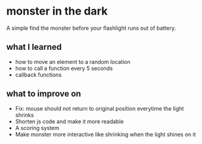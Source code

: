 # monster in the dark

A simple find the monster before your flashlight runs out of battery.

## what I learned

- how to move an element to a random location
- how to call a function every 5 seconds
- callback functions

## what to improve on

- Fix: mouse should not return to original position everytime the light shrinks
- Shorten js code and make it more readable
- A scoring system
- Make monster more interactive like shrinking when the light shines on it
